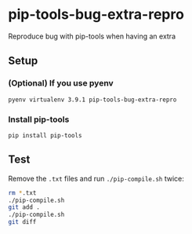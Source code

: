 # pip-tools-bug-extra-repro
Reproduce bug with pip-tools when having an extra

## Setup

### (Optional) If you use pyenv

`pyenv virtualenv 3.9.1 pip-tools-bug-extra-repro`

### Install pip-tools

`pip install pip-tools`

## Test

Remove the `.txt` files and run `./pip-compile.sh` twice:

```bash
rm *.txt
./pip-compile.sh
git add .
./pip-compile.sh
git diff
```
